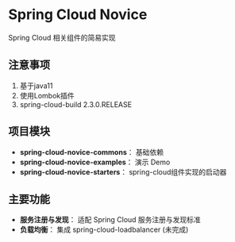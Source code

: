 # Spring Cloud Novice
Spring Cloud 相关组件的简易实现

## 注意事项
1. 基于java11
2. 使用Lombok插件
3. spring-cloud-build 2.3.0.RELEASE

## 项目模块
* **spring-cloud-novice-commons**： 基础依赖
* **spring-cloud-novice-examples**： 演示 Demo
* **spring-cloud-novice-starters**： spring-cloud组件实现的启动器

## 主要功能
* **服务注册与发现**： 适配 Spring Cloud 服务注册与发现标准
* **负载均衡**： 集成 spring-cloud-loadbalancer (未完成)
